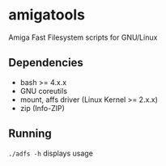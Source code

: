# amigatools

Amiga Fast Filesystem scripts for GNU/Linux

## Dependencies

- bash >= 4.x.x
- GNU coreutils
- mount, affs driver (Linux Kernel >= 2.x.x)
- zip (Info-ZIP)

## Running

`./adfs -h` displays usage